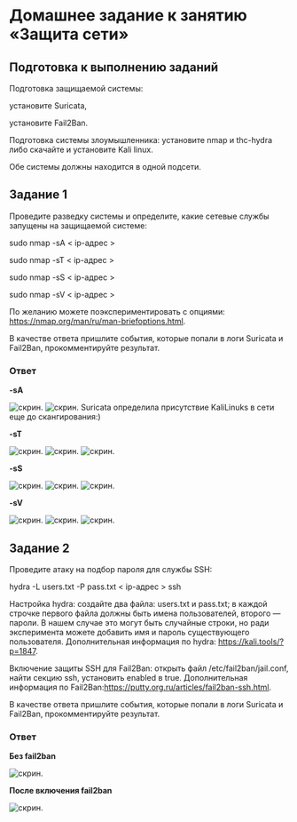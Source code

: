 # Домашнее задание к занятию «Защита сети»

## Подготовка к выполнению заданий

Подготовка защищаемой системы:

установите Suricata,

установите Fail2Ban.

Подготовка системы злоумышленника: установите nmap и thc-hydra либо скачайте и установите Kali linux.

Обе системы должны находится в одной подсети.

## Задание 1

Проведите разведку системы и определите, какие сетевые службы запущены на защищаемой системе:

sudo nmap -sA < ip-адрес >

sudo nmap -sT < ip-адрес >

sudo nmap -sS < ip-адрес >

sudo nmap -sV < ip-адрес >

По желанию можете поэкспериментировать с опциями: https://nmap.org/man/ru/man-briefoptions.html.

В качестве ответа пришлите события, которые попали в логи Suricata и Fail2Ban, прокомментируйте результат.

### Ответ

**-sA**

![скрин](https://github.com/MalovAleksey/DZ/blob/main/ИБ/2024-02-15_13-17-11.png).
![скрин](https://github.com/MalovAleksey/DZ/blob/main/ИБ/2024-02-15_13-17-56.png).
Suricata определила присутствие KaliLinuks в сети еще до скангирования:)

**-sT**

![скрин](https://github.com/MalovAleksey/DZ/blob/main/ИБ/2024-02-15_13-18-38.png).
![скрин](https://github.com/MalovAleksey/DZ/blob/main/ИБ/2024-02-15_13-18-58.png).
![скрин](https://github.com/MalovAleksey/DZ/blob/main/ИБ/2024-02-15_13-28-40.png).

**-sS**

![скрин](https://github.com/MalovAleksey/DZ/blob/main/ИБ/2024-02-15_13-33-48.png).
![скрин]().
![скрин](https://github.com/MalovAleksey/DZ/blob/main/ИБ/2024-02-15_13-33-23.png).

**-sV**

![скрин](https://github.com/MalovAleksey/DZ/blob/main/ИБ/2024-02-15_14-06-58.png).
![скрин](https://github.com/MalovAleksey/DZ/blob/main/ИБ/2024-02-15_14-09-21.png).
![скрин](https://github.com/MalovAleksey/DZ/blob/main/ИБ/2024-02-15_14-11-16.png).

## Задание 2

Проведите атаку на подбор пароля для службы SSH:

hydra -L users.txt -P pass.txt < ip-адрес > ssh

Настройка hydra:
создайте два файла: users.txt и pass.txt;
в каждой строчке первого файла должны быть имена пользователей, второго — пароли. В нашем случае это могут быть случайные строки, но ради эксперимента можете добавить имя и пароль существующего пользователя.
Дополнительная информация по hydra: https://kali.tools/?p=1847.

Включение защиты SSH для Fail2Ban:
открыть файл /etc/fail2ban/jail.conf,
найти секцию ssh,
установить enabled в true.
Дополнительная информация по Fail2Ban:https://putty.org.ru/articles/fail2ban-ssh.html.

В качестве ответа пришлите события, которые попали в логи Suricata и Fail2Ban, прокомментируйте результат.

### Ответ

**Без fail2ban**

![скрин](https://github.com/MalovAleksey/DZ/blob/main/ИБ/2024-02-15_16-22-52.png).

**После включения fail2ban**

![скрин](https://github.com/MalovAleksey/DZ/blob/main/ИБ/2024-02-15_16-24-57.png).
